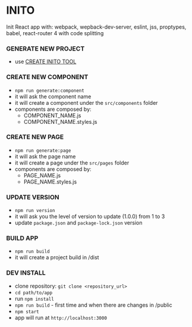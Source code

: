 # INITO

Init React app with: webpack, wepback-dev-server, eslint, jss, proptypes, babel, react-router 4 with code splitting

### GENERATE NEW PROJECT

-   use [CREATE INITO TOOL](https://github.com/giovannibieller/create-inito)

### CREATE NEW COMPONENT

-   `npm run generate:component`
-   it will ask the component name
-   it will create a component under the `src/components` folder
-   components are composed by:
    -   COMPONENT_NAME.js
    -   COMPONENT_NAME.styles.js

### CREATE NEW PAGE

-   `npm run generate:page`
-   it will ask the page name
-   it will create a page under the `src/pages` folder
-   components are composed by:
    -   PAGE_NAME.js
    -   PAGE_NAME.styles.js

### UPDATE VERSION

-   `npm run version`
-   it will ask you the level of version to update (1.0.0) from 1 to 3
-   update `package.json` and `package-lock.json` version

### BUILD APP

-   `npm run build`
-   it will create a project build in /dist

### DEV INSTALL

-   clone repository: `git clone <repository_url>`
-   `cd path/to/app`
-   run `npm install`
-   `npm run build` - first time and when there are changes in /public
-   `npm start`
-   app will run at `http://localhost:3000`

